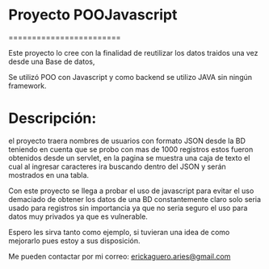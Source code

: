 # Proyecto POOJavascript
========================

Este proyecto lo cree con la finalidad de reutilizar los datos traidos una vez desde una Base de datos, 

Se utilizó POO con Javascript y como backend se utilizo JAVA sin ningún framework.

Descripción:
=============

el proyecto traera nombres de usuarios con formato JSON desde la BD  teniendo en cuenta que se probo con mas de 1000 registros estos fueron obtenidos desde un servlet, en la pagina se muestra una caja de texto el cual al ingresar caracteres ira buscando dentro del JSON y serán mostrados en una tabla. 

Con este proyecto se llega a probar el uso de javascript para evitar el uso demaciado de obtener los datos de una BD constantemente claro solo seria usado para registros sin importancia ya que no seria seguro el uso para datos muy privados ya que es vulnerable.

Espero les sirva tanto como ejemplo, si tuvieran una idea de como mejorarlo pues estoy a sus disposición.

Me pueden contactar por mi correo:
erickaguero.aries@gmail.com
